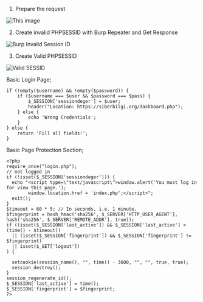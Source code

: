
1. Prepare the request

![ This image](https://i.imgur.com/Jmvvncq.png)

2. Create invalid PHPSESSID with Burp Repeater and Get Response

![Burp Invalid Session ID](https://i.imgur.com/2UVHPI1.png)

3. Create Valid PHPSESSID

![Valid SESSID](https://i.imgur.com/Av281kb.png)

Basic Login Page;

````
if (!empty($username) && !empty($password)) {
    if ($username === $user && $password === $pass) {
        $_SESSION['sessiondeger'] = $user;
        header("Location: https://siberbilgi.org/dashboard.php"); 
    } else {
        echo 'Wrong Credentials';
    }
} else {
    return 'Fill all fields!';
}
````

Basic Page Protection Section;

````
<?php
require_once("login.php");
// not logged in
if (!isset($_SESSION['sessiondeger'])) {
  echo "<script type=\"text/javascript\">window.alert('You must log in for view this page.');
        window.location.href = 'index.php';</script>";
  exit();
}
$timeout = 60 * 5; // In seconds, i.e. 1 minute.
$fingerprint = hash_hmac('sha256', $_SERVER['HTTP_USER_AGENT'], hash('sha256', $_SERVER['REMOTE_ADDR'], true));
if ((isset($_SESSION['last_active']) && $_SESSION['last_active'] < (time() - $timeout))
  || (isset($_SESSION['fingerprint']) && $_SESSION['fingerprint'] != $fingerprint)
  || isset($_GET['logout'])
) {

  setcookie(session_name(), "", time() - 3600, "", "", true, true);
  session_destroy();
}
session_regenerate_id();
$_SESSION['last_active'] = time();
$_SESSION['fingerprint'] = $fingerprint;
?>
````





